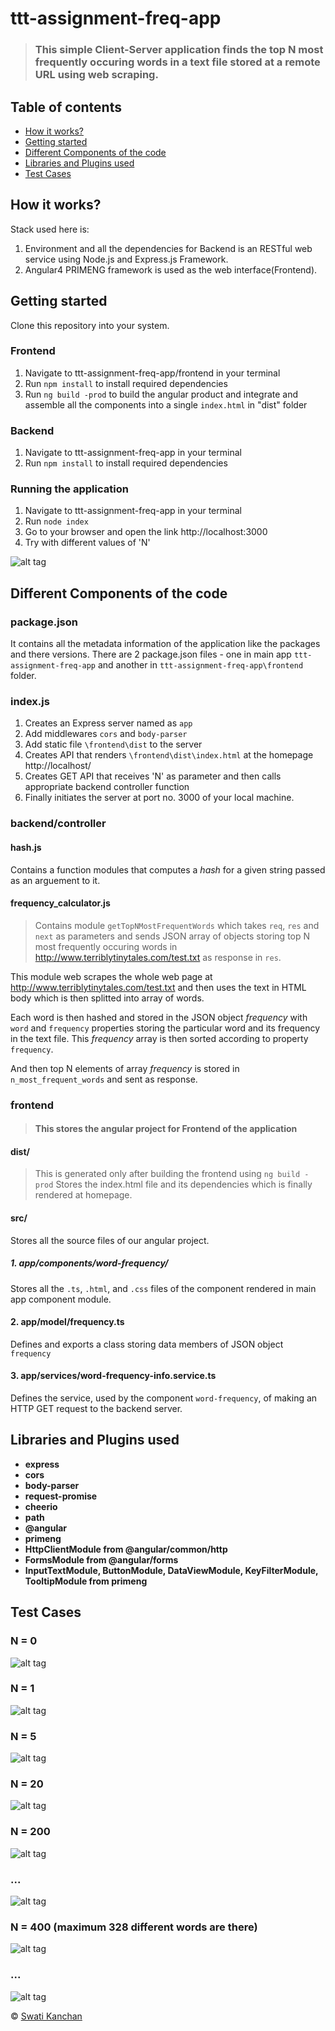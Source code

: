 # ttt-assignment-freq-app

> ### This simple Client-Server application finds the top N most frequently occuring words in a text file stored at a remote URL using web scraping.

## Table of contents

- [How it works?](#how-it-works)
- [Getting started](#getting-started)
- [Different Components of the code](#different-components-of-the-code)
- [Libraries and Plugins used](#libraries-and-plugins-used)
- [Test Cases](#test-cases)

## How it works?

Stack used here is:
1. Environment and all the dependencies for Backend is an RESTful web service using Node.js and Express.js Framework.
2. Angular4 PRIMENG framework is used as the web interface(Frontend).

## Getting started

Clone this repository into your system.

### Frontend

1. Navigate to ttt-assignment-freq-app/frontend in your terminal
2. Run `npm install` to install required dependencies
3. Run `ng build -prod` to build the angular product and integrate and assemble all the components into a single `index.html` in "dist" folder

### Backend

1. Navigate to ttt-assignment-freq-app in your terminal
2. Run `npm install` to install required dependencies

### Running the application

1. Navigate to ttt-assignment-freq-app in your terminal
2. Run `node index`
3. Go to your browser and open the link http://localhost:3000
4. Try with different values of 'N'

![alt tag](https://github.com/Swati707/ttt-assignment-freq-app/blob/master/App%20Screenshots/Homepage.PNG?raw=true)

## Different Components of the code

### package.json
It contains all the metadata information of the application like the packages and there versions. There are 2 package.json files - one in main app `ttt-assignment-freq-app` and another in `ttt-assignment-freq-app\frontend` folder.

### index.js
1. Creates an Express server named as `app`
2. Add middlewares `cors` and `body-parser`
3. Add static file `\frontend\dist` to the server
4. Creates API that renders `\frontend\dist\index.html` at the homepage http://localhost/
5. Creates GET API that receives 'N' as parameter and then calls appropriate backend controller function
6. Finally initiates the server at port no. 3000 of your local machine.

### backend/controller

#### hash.js
Contains a function modules that computes a *hash* for a given string passed as an arguement to it.
#### frequency_calculator.js

> Contains module `getTopNMostFrequentWords` which takes `req`, `res` and `next` as parameters and sends JSON array of objects storing top N most frequently occuring words in http://www.terriblytinytales.com/test.txt as response in `res`. 

This module web scrapes the whole web page at http://www.terriblytinytales.com/test.txt and then uses the text in HTML body which is then splitted into array of words. 

Each word is then hashed and stored in the JSON object *frequency* with `word` and `frequency` properties storing the particular word and its frequency in the text file. This *frequency* array is then sorted according to property `frequency`.

And then top N elements of array *frequency* is stored in `n_most_frequent_words` and sent as response.

### frontend

> #### This stores the angular project for Frontend of the application

#### dist/
> This is generated only after building the frontend using `ng build -prod`
Stores the index.html file and its dependencies which is finally rendered at homepage.
#### src/
Stores all the source files of our angular project.

##### 1. app/components/word-frequency/
Stores all the `.ts`, `.html`, and `.css` files of the component rendered in main app component module.
#### 2. app/model/frequency.ts
Defines and exports a class storing data members of JSON object `frequency`
#### 3. app/services/word-frequency-info.service.ts
Defines the service, used by the component `word-frequency`, of making an HTTP GET request to the backend server.

## Libraries and Plugins used

- **express**
- **cors**
- **body-parser**
- **request-promise**
- **cheerio**
- **path**
- **@angular**
- **primeng**
- **HttpClientModule from @angular/common/http**
- **FormsModule from @angular/forms**
- **InputTextModule, ButtonModule, DataViewModule, KeyFilterModule, TooltipModule from primeng**

## Test Cases

### N = 0
![alt tag](https://github.com/Swati707/ttt-assignment-freq-app/blob/master/App%20Screenshots/n_is_0.PNG?raw=true)

### N = 1
![alt tag](https://github.com/Swati707/ttt-assignment-freq-app/blob/master/App%20Screenshots/n_is_1.PNG?raw=true)

### N = 5
![alt tag](https://github.com/Swati707/ttt-assignment-freq-app/blob/master/App%20Screenshots/n_is_5.PNG?raw=true)

### N = 20
![alt tag](https://github.com/Swati707/ttt-assignment-freq-app/blob/master/App%20Screenshots/n_is_20.PNG?raw=true)

### N = 200
![alt tag](https://github.com/Swati707/ttt-assignment-freq-app/blob/master/App%20Screenshots/n_is_200_start.PNG?raw=true)
### ...
![alt tag](https://github.com/Swati707/ttt-assignment-freq-app/blob/master/App%20Screenshots/n_is_200_end.PNG?raw=true)

### N = 400 (maximum 328 different words are there)
![alt tag](https://github.com/Swati707/ttt-assignment-freq-app/blob/master/App%20Screenshots/n_is_400_start.PNG?raw=true)
### ...
![alt tag](https://github.com/Swati707/ttt-assignment-freq-app/blob/master/App%20Screenshots/n_is_400_end.PNG?raw=true)

© [Swati Kanchan](https://github.com/Swati707)
